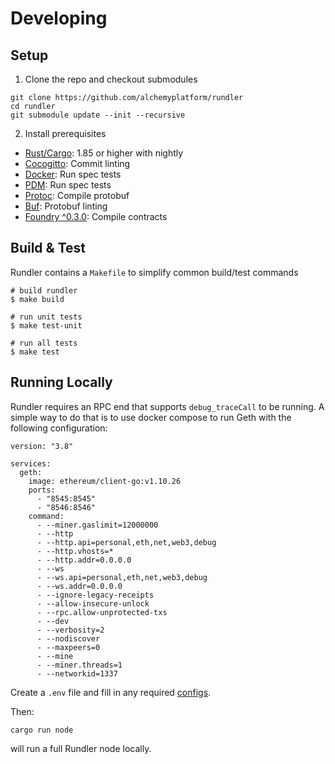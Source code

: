 # Developing

## Setup

1. Clone the repo and checkout submodules

```
git clone https://github.com/alchemyplatform/rundler
cd rundler
git submodule update --init --recursive
```

2. Install prerequisites

* [Rust/Cargo](https://www.rust-lang.org/tools/install): 1.85 or higher with nightly 
* [Cocogitto](https://github.com/cocogitto/cocogitto): Commit linting
* [Docker](https://docs.docker.com/engine/install/): Run spec tests
* [PDM](https://pdm.fming.dev/latest/#installation): Run spec tests
* [Protoc](https://grpc.io/docs/protoc-installation/): Compile protobuf
* [Buf](https://buf.build/docs/installation): Protobuf linting
* [Foundry ^0.3.0](https://book.getfoundry.sh/getting-started/installation): Compile contracts

## Build & Test

Rundler contains a `Makefile` to simplify common build/test commands

```
# build rundler
$ make build 

# run unit tests
$ make test-unit

# run all tests
$ make test

```

## Running Locally

Rundler requires an RPC end that supports `debug_traceCall` to be running. A simple way to do that is to use docker compose to run Geth with the following configuration:

```
version: "3.8"

services:
  geth:
    image: ethereum/client-go:v1.10.26
    ports:
      - "8545:8545"
      - "8546:8546"
    command:
      - --miner.gaslimit=12000000
      - --http
      - --http.api=personal,eth,net,web3,debug
      - --http.vhosts=*
      - --http.addr=0.0.0.0
      - --ws
      - --ws.api=personal,eth,net,web3,debug
      - --ws.addr=0.0.0.0
      - --ignore-legacy-receipts
      - --allow-insecure-unlock
      - --rpc.allow-unprotected-txs
      - --dev
      - --verbosity=2
      - --nodiscover
      - --maxpeers=0
      - --mine
      - --miner.threads=1
      - --networkid=1337

```

Create a `.env` file and fill in any required [configs](./cli.md).

Then:

```
cargo run node
```

will run a full Rundler node locally.
